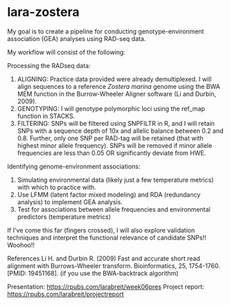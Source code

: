 # lara-zostera

My goal is to create a pipeline for conducting genotype-environment association (GEA) analyses using RAD-seq data.

My workflow will consist of the following:

Processing the RADseq data:

1) ALIGNING: Practice data provided were already demultiplexed. I will align sequences to a reference *Zostera marina* genome using the BWA MEM function in the Burrow-Wheeler Aligner software (Li and Durbin, 2009).
2) GENOTYPING: I will genotype polymorphic loci using the ref_map function in STACKS.
3) FILTERING: SNPs will be filtered using SNPFILTR in R, and I will retain SNPs with a sequence depth of 10x and allelic balance between 0.2 and 0.8. Further, only one SNP per RAD-tag will be retained (that with highest minor allele frequency). SNPs will be removed if minor allele frequencies are less than 0.05 OR significantly deviate from HWE.

Identifying genome-environment associations:

1) Simulating environmental data (likely just a few temperature metrics) with which to practice with.
2) Use LFMM (latent factor mixed modeling) and RDA (redundancy analysis) to implement GEA analysis.
3) Test for associations between allele frequencies and environmental predictors (temperature metrics)

If I've come this far (fingers crossed), I will also explore validation techniques and interpret the functional relevance of candidate SNPs!! Woohoo!!

References
Li H. and Durbin R. (2009) Fast and accurate short read alignment with Burrows-Wheeler transform. Bioinformatics, 25, 1754-1760. [PMID: 19451168]. (if you use the BWA-backtrack algorithm)

Presentation: https://rpubs.com/larabreit/week06pres
Project report: https://rpubs.com/larabreit/projectreport
